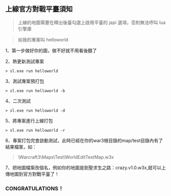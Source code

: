 ## 上線官方對戰平臺須知

> 上線的地圖需要在釋出後臺勾選上啟用平臺的 japi 選項，否則無法呼叫 lua 引擎庫

> 如我的專案叫 helloworld

1、第一步做好你的圖，做不好就不用看後麵了

2、熱更新測試專案

```
> sl.exe run helloworld
```

3、測試專案預打包

```
> sl.exe run helloworld -b
```

4、二次測試

```
> sl.exe run helloworld -d
```

5、將專案進行上線打包

```
> sl.exe run helloworld -r
```

6、專案打包完會啟動測試，此時已經在你的war3根目錄的map/test目錄內有了結果檔案，如：

> \Warcraft3\Maps\Test\WorldEditTestMap.w3x

7、把地圖檔案改個名，例如你的地圖是劍聖求生之路：crazy.v1.0.w3x,就可以上傳地圖到官方對戰平臺了！

### CONGRATULATIONS！
